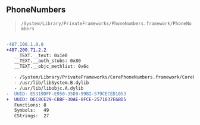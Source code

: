 ## PhoneNumbers

> `/System/Library/PrivateFrameworks/PhoneNumbers.framework/PhoneNumbers`

```diff

-487.100.1.0.0
+487.200.71.2.2
   __TEXT.__text: 0x1e0
   __TEXT.__auth_stubs: 0x80
   __TEXT.__objc_methlist: 0x6c

   - /System/Library/PrivateFrameworks/CorePhoneNumbers.framework/CorePhoneNumbers
   - /usr/lib/libSystem.B.dylib
   - /usr/lib/libobjc.A.dylib
-  UUID: E5319DFF-E950-35D9-99B2-579CECED1053
+  UUID: DEC8CE29-CBBF-30AE-8FCE-2571037E6BD5
   Functions: 8
   Symbols:   49
   CStrings:  27

```
